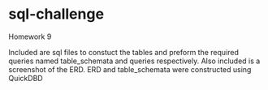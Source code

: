 # sql-challenge
 Homework 9

Included are sql files to constuct the tables and preform the required queries named table_schemata and queries respectively. Also included is a screenshot of the ERD. ERD and table_schemata were constructed using QuickDBD